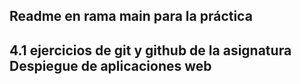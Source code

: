## Readme en rama main para la práctica

## 4.1 ejercicios de git y github de la asignatura Despiegue de aplicaciones web
